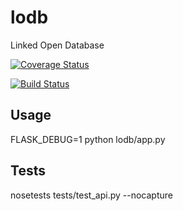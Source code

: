 # lodb
Linked Open Database

[![Coverage Status](https://coveralls.io/repos/github/sparkd/lodb/badge.svg?branch=master)](https://coveralls.io/github/sparkd/lodb?branch=master)

[![Build Status](https://travis-ci.org/sparkd/lodb.svg?branch=master)](https://travis-ci.org/sparkd/lodb)


## Usage
FLASK_DEBUG=1 python lodb/app.py

## Tests
nosetests tests/test_api.py --nocapture





